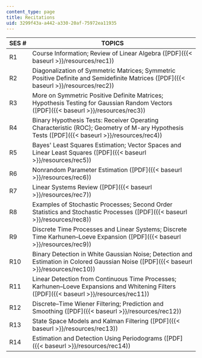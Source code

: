```yaml
---
content_type: page
title: Recitations
uid: 3299f43a-a442-a330-20af-75972ea11935
---
```


| SES # | TOPICS |
| --- | --- |
| R1 | Course Information; Review of Linear Algebra ([PDF]({{< baseurl >}}/resources/rec1)) |
| R2 | Diagonalization of Symmetric Matrices; Symmetric Positive Definite and Semidefinite Matrices ([PDF]({{< baseurl >}}/resources/rec2)) |
| R3 | More on Symmetric Positive Definite Matrices; Hypothesis Testing for Gaussian Random Vectors ([PDF]({{< baseurl >}}/resources/rec3)) |
| R4 | Binary Hypothesis Tests: Receiver Operating Characteristic (ROC); Geometry of M-ary Hypothesis Tests ([PDF]({{< baseurl >}}/resources/rec4)) |
| R5 | Bayes' Least Squares Estimation; Vector Spaces and Linear Least Squares ([PDF]({{< baseurl >}}/resources/rec5)) |
| R6 | Nonrandom Parameter Estimation ([PDF]({{< baseurl >}}/resources/rec6)) |
| R7 | Linear Systems Review ([PDF]({{< baseurl >}}/resources/rec7)) |
| R8 | Examples of Stochastic Processes; Second Order Statistics and Stochastic Processes ([PDF]({{< baseurl >}}/resources/rec8)) |
| R9 | Discrete Time Processes and Linear Systems; Discrete Time Karhunen–Loeve Expansion ([PDF]({{< baseurl >}}/resources/rec9)) |
| R10 | Binary Detection in White Gaussian Noise; Detection and Estimation in Colored Gaussian Noise ([PDF]({{< baseurl >}}/resources/rec10)) |
| R11 | Linear Detection from Continuous Time Processes; Karhunen–Loeve Expansions and Whitening Filters ([PDF]({{< baseurl >}}/resources/rec11)) |
| R12 | Discrete–Time Wiener Filtering; Prediction and Smoothing ([PDF]({{< baseurl >}}/resources/rec12)) |
| R13 | State Space Models and Kalman Filtering ([PDF]({{< baseurl >}}/resources/rec13)) |
| R14 | Estimation and Detection Using Periodograms ([PDF]({{< baseurl >}}/resources/rec14))